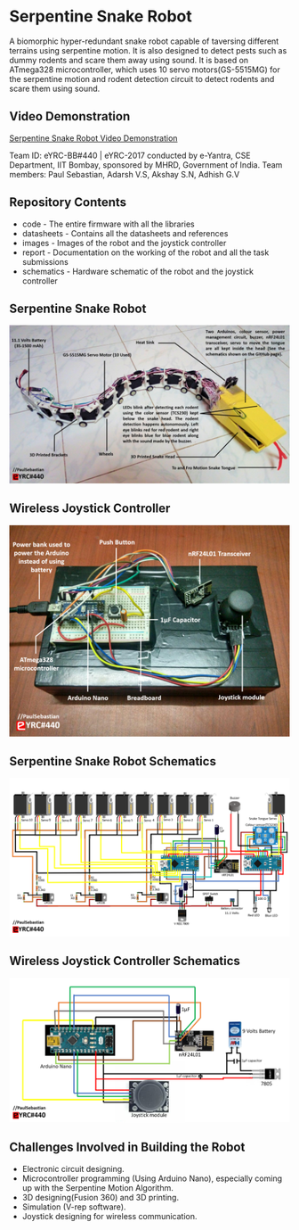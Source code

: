 # Serpentine Snake Robot
A biomorphic hyper-redundant snake robot capable of taversing different terrains using serpentine motion. It is also designed to detect pests such as dummy rodents and scare them away using sound. It is based on ATmega328 microcontroller, which uses 10 servo motors(GS-5515MG) for the serpentine motion and rodent detection circuit to detect rodents and scare them using sound.

## Video Demonstration
[Serpentine Snake Robot Video Demonstration](../blob/master/LICENSE)

Team ID: eYRC-BB#440 | eYRC-2017 conducted by e-Yantra, CSE Department, IIT Bombay, sponsored by MHRD, Government of India.
Team members: Paul Sebastian, Adarsh V.S, Akshay S.N, Adhish G.V

## Repository Contents
* code - The entire firmware with all the libraries
* datasheets - Contains all the datasheets and references
* images - Images of the robot and the joystick controller
* report - Documentation on the working of the robot and all the task submissions
* schematics - Hardware schematic of the robot and the joystick controller

## Serpentine Snake Robot
![alt tag](https://github.com/paulsebastian97/Serpentine-Snake-Robot/blob/master/Images/Serpentine%20Snake%20Robot.png)

## Wireless Joystick Controller
![alt tag](https://github.com/paulsebastian97/Serpentine-Snake-Robot/blob/master/Images/Wireless%20Joystick%20Controller.PNG)

## Serpentine Snake Robot Schematics
![alt tag](https://github.com/paulsebastian97/Serpentine-Snake-Robot/blob/master/Schematics/Serpentine%20Snake%20Robot%20Schematics.png)

## Wireless Joystick Controller Schematics
![alt tag](https://github.com/paulsebastian97/Serpentine-Snake-Robot/blob/master/Schematics/Wireless%20Joystick%20Controller%20Schematics.PNG)

## Challenges Involved in Building the Robot
* Electronic circuit designing.
* Microcontroller programming (Using Arduino Nano), especially coming up with the Serpentine Motion Algorithm.
* 3D designing(Fusion 360) and 3D printing.
* Simulation (V-rep software).
* Joystick designing for wireless communication.
